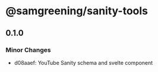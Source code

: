 # @samgreening/sanity-tools

## 0.1.0

### Minor Changes

- d08aaef: YouTube Sanity schema and svelte component
